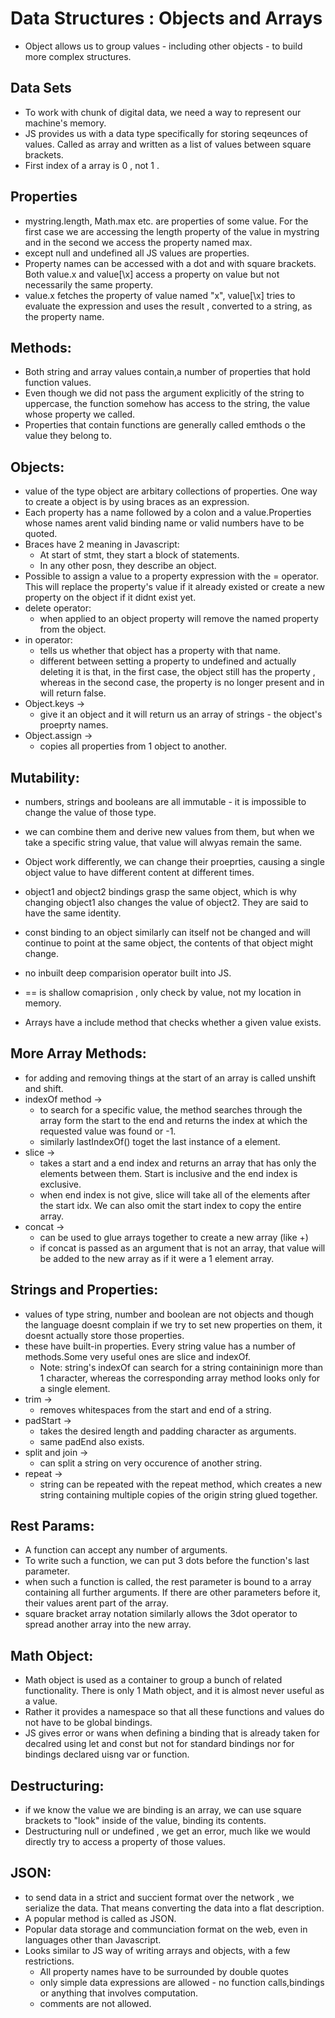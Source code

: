 # Data Structures : Objects and Arrays 

- Object allows us to group values - including other objects - to build more complex structures.

## Data Sets 
- To work with chunk of digital data, we need a way to represent our machine's memory.
- JS provides us with a data type specifically for storing seqeunces of values. Called as array and written as a list of values between square brackets.
- First index of a array is 0 , not 1 .

## Properties
- mystring.length, Math.max etc. are properties of some value. For the first case we are accessing the length property of the value in mystring and in the second we access the property named max.
- except null and undefined all JS values are properties.
- Property names can be accessed with a dot and with square brackets. Both value.x and value[\x] access a property on value  but not necessarily the same property.
- value.x fetches the property of value named "x", value[\x] tries to evaluate the expression and uses the result , converted to a string, as the property name.

## Methods:
- Both string and array values contain,a number of properties that hold function values.
- Even though we did not pass the argument explicitly of the string to uppercase, the function somehow has access to the string, the value whose property we called.
- Properties that contain functions are generally called emthods o the value they belong to.

## Objects:
- value of the type object are arbitary collections of properties. One way to create a object is by using braces as an expression.
- Each property has a name followed by a colon and a value.Properties whose names arent valid binding name or valid numbers have to be quoted.
- Braces have 2 meaning in Javascript:
  - At start of stmt, they start a block of statements.
  - In any other posn, they describe an object.
- Possible to assign a value to a property expression with the = operator. This will replace the property's value if it already existed or create a new property on the object if it didnt exist yet.
- delete operator:
  - when applied to an object property will remove the named property from the object.
- in operator:
  - tells us whether that object has a property with that name. 
  - different between setting a property to undefined and actually deleting it is that, in the first case, the object still has the property , whereas in the second case, the property is no longer present and in will return false.
- Object.keys -> 
  - give it an object and it will return us an array of strings - the object's proeprty names.
- Object.assign ->
  - copies all properties from 1 object to another.
  
## Mutability:
- numbers, strings and booleans are all immutable - it is impossible to change the value of those type.
- we can combine them and derive new values from them, but when we take a specific string value, that value will alwyas remain the same.
- Object work differently, we can change their proeprties, causing a single object value to have different content at different times.
- object1 and object2 bindings grasp the same object, which is why changing object1 also changes the value of object2. They are said to have the same identity.
- const binding to an object similarly can itself not be changed and will continue to point at the same object, the contents of that object might change.
- no inbuilt deep comparision operator built into JS.
- == is shallow comaprision , only check by value, not my location in memory.
  
- Arrays have a include method that checks whether a given value exists.

## More Array Methods:

- for adding and removing things at the start of an array is called unshift and shift.
- indexOf method ->
  - to search for a specific value, the method searches through the array form the start to the end and returns the index at which the requested value was found or -1.
  - similarly lastIndexOf() toget the last instance of a element.
- slice ->
  - takes a start and a end index and returns an array that has only the elements between them. Start is inclusive and the end index is exclusive.
  - when end index is not give, slice will take all of the elements after the start idx. We can also omit the start index to copy the entire array.
- concat ->
  - can be used to glue arrays together to create a new array (like +)
  - if concat is passed as an argument that is not an array, that value will be added to the new array as if it were a 1 element array.

## Strings and Properties:
- values of type string, number and boolean are not objects and though the language doesnt complain if we try to set new properties on them, it doesnt actually store those properties.
- these have built-in properties. Every string value has a number of methods.Some very useful ones are slice and indexOf.
  - Note: string's indexOf can search for a string containinign more than 1 character, whereas the corresponding array method looks only for a single element.
- trim ->
  - removes whitespaces from the start and end of a string.
- padStart ->
  - takes the desired length and padding character as arguments.
  - same padEnd also exists.
- split and join ->
  - can split a string on very occurence of another string.
- repeat ->
  - string can be repeated with the repeat method, which creates a new string containing multiple copies of the origin string glued together.

## Rest Params:
- A function can accept any number of arguments.
- To write such a function, we can put 3 dots before the function's last parameter.
- when such a function is called, the rest parameter is bound to a array containing all further arguments. If there are other parameters before it, their values arent part of the array.
- square bracket array notation similarly allows the 3dot operator to spread another array into the new array.

## Math Object:
- Math object is used as a container to group a bunch of related functionality. There is only 1 Math object, and it is almost never useful as a value.
- Rather it provides a namespace so that all these functions and values do not have to be global bindings.
- JS gives error or wans when defining a binding that is already taken for decalred using let and const but not for standard bindings nor for bindings declared uisng var or function.

## Destructuring:
- if we know the value we are binding is an array, we can use square brackets to "look" inside of the value, binding its contents.
- Destructuring null or undefined , we get an error, much like we would directly try to access a property of those values.

## JSON:
- to send data in a strict and succient format over the network , we serialize the data. That means converting the data into a flat description.
- A popular method is called as JSON.
- Popular data storage and communciation format on the web, even in languages other than Javascript.
- Looks similar to JS way of writing arrays and objects, with a few restrictions.
  - All property names have to be surrounded by double quotes
  - only simple data expressions are allowed - no function calls,bindings or anything that involves computation.
  - comments are not allowed.